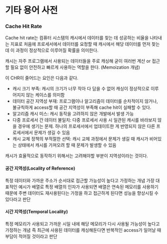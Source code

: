 # 기타 용어 사전

### Cache Hit Rate

Cache hit rate는 컴퓨터 시스템의 캐시에서 데이터를 찾는 데 성공하는 비율을 나타내는 지표로 처음에 프로세서에서 데이터를 요청할 때 캐시에서 해당 데이터를 먼저 찾는데 이 과정이 정상적으로 이루어질 확률을 의미한다.

캐시는 자주 프로그램에서 사용되는 데이터들을 주로 캐싱해 굳이 여러번 계산 or 접근 할 필요 없이 안전하고 빠르게 사용하는 역할을 한다. (Memoization 개념)

이 CHR이 줄어드는 요인은 다음과 같다.

- 캐시 크기 부족: 캐시의 크기가 너무 작아 다 담을 수 없어 캐싱이 정상적으로 이루어지지 않는 케이스를 의미함
- 데이터 공간 지역성 부재: 프로그램이나 알고리즘이 데이터를 순차적이지 않거나, 불규칙하게 access할 때 공간 지역성이 부족해 cache hit이 실패할 수 있다.
- 알고리즘 캐시 미스: 캐시 동작을 고려하지 않은 개발에서 발생 가능
- 다중 프로세서 간 데이터 불일치: 다중 프로세서 사용 시 일관된 캐시를 바라보지 않을 경우에 생기는 문제. 하나의 프로세서에서 업데이트한 게 반영되지 않은 다른 프로세서에서 문제가 생길 수 있음
- 캐시 교체 정책의 부적절한 선택: 캐시 교체 과정에서 문제가 생길 때 캐시가 비어있는 상태에서 캐시를 가져오려 할 때 문제가 발생할 수 있음

캐시가 효율적으로 동작하기 위해서는 고려해야할 부분이 지역성이라는 것이다.

#### 공간 지역성(Locality of Reference)

특정 데이터와 가까운 주소가 순서대로 접근할 가능성이 높다고 가정하는 개념
가장 대표적인 예시가 배열로 특정 배열의 인자가 사용되면 배열은 연속된 메모리를 사용하기 때문에 주변 데이터도 재사용된다는 가정을 하고 접근하게 된다면 성능을 향상시킬 수 있다라고 판단

#### 시간 지역성(Temporal Locality)

특정 메모리가 사용되고 가까운 시일 내에 해당 메모리가 다시 사용될 가능성이 높다고 가정하는 개념
즉 최근에 사용된 데이터를 캐싱해둔다면 반복적인 access가 일어날 때 부담이 적어질 것이라고 판단
